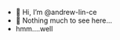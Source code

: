 - 👋 Hi, I’m @andrew-lin-ce
- 👀 Nothing much to see here...
- hmm....well

<!---
andrew-lin-ce/andrew-lin-ce is a ✨ special ✨ repository because its `README.md` (this file) appears on your GitHub profile.
You can click the Preview link to take a look at your changes.
--->
